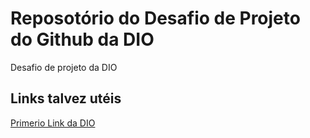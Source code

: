 # Reposotório do Desafio de Projeto do Github da DIO
Desafio de projeto da DIO

## Links talvez utéis
[Primerio Link da DIO](https://www.dio.me/)
